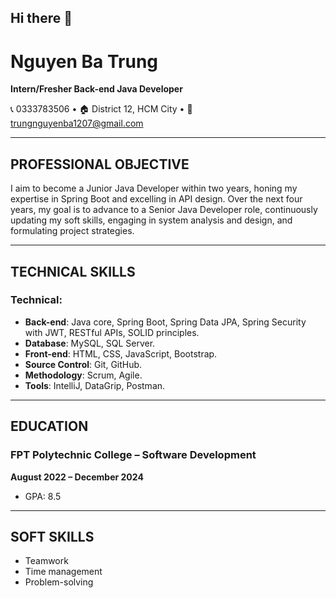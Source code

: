 ## Hi there 👋
# Nguyen Ba Trung

**Intern/Fresher Back-end Java Developer**

📞 0333783506 • 🏠 District 12, HCM City • 📧 trungnguyenba1207@gmail.com

---

## PROFESSIONAL OBJECTIVE

I aim to become a Junior Java Developer within two years, honing my expertise in Spring Boot and excelling in API design. Over the next four years, my goal is to advance to a Senior Java Developer role, continuously updating my soft skills, engaging in system analysis and design, and formulating project strategies.

---

## TECHNICAL SKILLS

### Technical:
- **Back-end**: Java core, Spring Boot, Spring Data JPA, Spring Security with JWT, RESTful APIs, SOLID principles.
- **Database**: MySQL, SQL Server.
- **Front-end**: HTML, CSS, JavaScript, Bootstrap.
- **Source Control**: Git, GitHub.
- **Methodology**: Scrum, Agile.
- **Tools**: IntelliJ, DataGrip, Postman.

---

## EDUCATION

### FPT Polytechnic College – Software Development
**August 2022 – December 2024**
- GPA: 8.5

---

## SOFT SKILLS

- Teamwork
- Time management
- Problem-solving

<!--
**nguyenbatrung714/nguyenbatrung714** is a ✨ _special_ ✨ repository because its `README.md` (this file) appears on your GitHub profile.

Here are some ideas to get you started:

- 🔭 I’m currently working on ...
- 🌱 I’m currently learning ...
- 👯 I’m looking to collaborate on ...
- 🤔 I’m looking for help with ...
- 💬 Ask me about ...
- 📫 How to reach me: ...
- 😄 Pronouns: ...
- ⚡ Fun fact: ...
-->
